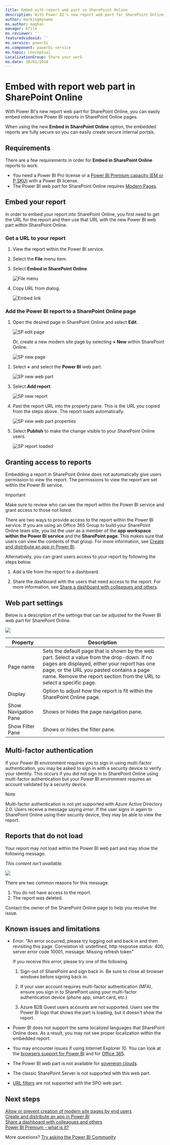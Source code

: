 ```yaml
---
title: Embed with report web part in SharePoint Online
description: With Power BI's new report web part for SharePoint Online, you can easily embed interactive Power BI reports in SharePoint Online pages.
author: markingmyname
ms.author: maghan
manager: kfile
ms.reviewer: ''
featuredvideoid: ''
ms.service: powerbi
ms.component: powerbi-service
ms.topic: conceptual
LocalizationGroup: Share your work
ms.date: 10/01/2018
---
```


# Embed with report web part in SharePoint Online

With Power BI's new report web part for SharePoint Online, you can easily embed interactive Power BI reports in SharePoint Online pages.

When using the new **Embed in SharePoint Online** option, the embedded reports are fully secure so you can easily create secure internal portals.

## Requirements

There are a few requirements in order for **Embed in SharePoint Online** reports to work.

* You need a Power BI Pro license or a [Power BI Premium capacity (EM or P SKU)](service-premium.md#premium-capacity-nodes) with a Power BI license.
* The Power BI web part for SharePoint Online requires [Modern Pages](https://support.office.com/article/Allow-or-prevent-creation-of-modern-site-pages-by-end-users-c41d9cc8-c5c0-46b4-8b87-ea66abc6e63b).

## Embed your report

In order to embed your report into SharePoint Online, you first need to get the URL for the report and then use that URL with the new Power BI web part within SharePoint Online.

### Get a URL to your report

1. View the report within the Power BI service.

2. Select the **File** menu item.

3. Select **Embed in SharePoint Online**.

    ![File menu](media/service-embed-report-spo/powerbi-file-menu.png)

4. Copy URL from dialog.

    ![Embed link](media/service-embed-report-spo/powerbi-embed-link-sharepoint.png)

### Add the Power BI report to a SharePoint Online page

1. Open the desired page in SharePoint Online and select **Edit**.

    ![SP edit page](media/service-embed-report-spo/powerbi-sharepoint-edit-page.png)

    Or, create a new modern site page by selecting **+ New** within SharePoint Online.

    ![SP new page](media/service-embed-report-spo/powerbi-sharepoint-new-page.png)

2. Select **+** and select the **Power BI** web part.

    ![SP new web part](media/service-embed-report-spo/powerbi-sharepoint-new-web-part.png)

3. Select **Add report**.

    ![SP new report](media/service-embed-report-spo/powerbi-sharepoint-new-report.png)

4. Past the report URL into the property pane. This is the URL you copied from the steps above. The report loads automatically.

    ![SP new web part properties](media/service-embed-report-spo/powerbi-sharepoint-new-web-part-properties.png)

5. Select **Publish** to make the change visible to your SharePoint Online users.

    ![SP report loaded](media/service-embed-report-spo/powerbi-sharepoint-report-loaded.png)

## Granting access to reports

Embedding a report in SharePoint Online does not automatically give users permission to view the report. The permissions to view the report are set within the Power BI service.

> [!IMPORTANT]
> Make sure to review who can see the report within the Power BI service and grant access to those not listed.

There are two ways to provide access to the report within the Power BI service. If you are using an Office 365 Group to build your SharePoint Online team site, you list the user as a member of the **app workspace within the Power BI service** and the **SharePoint page**. This makes sure that users can view the contents of that group. For more information, see [Create and distribute an app in Power BI](service-create-distribute-apps.md).

Alternatively, you can grant users access to your report by following the steps below.

1. Add a tile from the report to a dashboard.

2. Share the dashboard with the users that need access to the report. For more information, see [Share a dashboard with colleagues and others](service-share-dashboards.md).

## Web part settings

Below is a description of the settings that can be adjusted for the Power BI web part for SharePoint Online.

![](media/service-embed-report-spo/powerbi-sharepoint-web-part-properties.png)

| Property | Description |
| --- | --- |
| Page name |Sets the default page that is shown by the web part. Select a value from the drop-down. If no pages are displayed, either your report has one page, or the URL you pasted contains a page name. Remove the report section from the URL to select a specific page. |
| Display |Option to adjust how the report is fit within the SharePoint Online page. |
| Show Navigation Pane |Shows or hides the page navigation pane. |
| Show Filter Pane |Shows or hides the filter pane. |

## Multi-factor authentication

If your Power BI environment requires you to sign in using multi-factor authentication, you may be asked to sign in with a security device to verify your identity. This occurs if you did not sign in to SharePoint Online using multi-factor authentication but your Power BI environment requires an account validated by a security device.

> [!NOTE]
> Multi-factor authentication is not yet supported with Azure Active Directory 2.0. Users receive a message saying *error*. If the user signs in again to SharePoint Online using their security device, they may be able to view the report.

## Reports that do not load

Your report may not load within the Power BI web part and may show the following message.

*This content isn't available.*

![](media/service-embed-report-spo/powerbi-sharepoint-report-not-found.png)

There are two common reasons for this message.

1. You do not have access to the report.
2. The report was deleted.

Contact the owner of the SharePoint Online page to help you resolve the issue.

## Known issues and limitations

* Error: "An error occurred, please try logging out and back in and then revisiting this page. Correlation id: undefined, http response status: 400, server error code 10001, message: Missing refresh token"
  
  If you receive this error, please try one of the following.
  
  1. Sign-out of SharePoint and sign back in. Be sure to close all browser windows before signing back in.

  2. If your user account requires multi-factor authentication (MFA), ensure you sign in to SharePoint using your multi-factor authentication device (phone app, smart card, etc.)
  
  3. Azure B2B Guest users accounts are not supported. Users see the Power BI logo that shows the part is loading, but it doesn't show the report.

* Power BI does not support the same localized languages that SharePoint Online does. As a result, you may not see proper localization within the embedded report.

* You may encounter issues if using Internet Explorer 10. You can look at the [browsers support for Power BI](consumer/end-user-browsers.md) and for [Office 365](https://products.office.com/office-system-requirements#Browsers-section).

* The Power BI web part is not available for [sovereign clouds](https://powerbi.microsoft.com/en-us/clouds/).

* The classic SharePoint Server is not supported with this web part.

* [URL filters](service-url-filters.md) are not supported with the SPO web part.

## Next steps

[Allow or prevent creation of modern site pages by end users](https://support.office.com/article/Allow-or-prevent-creation-of-modern-site-pages-by-end-users-c41d9cc8-c5c0-46b4-8b87-ea66abc6e63b)  
[Create and distribute an app in Power BI](service-create-distribute-apps.md)  
[Share a dashboard with colleagues and others](service-share-dashboards.md)  
[Power BI Premium - what is it?](service-premium.md)  

More questions? [Try asking the Power BI Community](http://community.powerbi.com/)